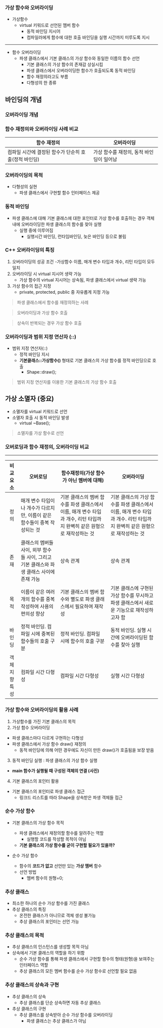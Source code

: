 ### 가상 함수와 오버라이딩

- 가상함수
	- virtual 키워드로 선언된 멤버 함수
		- 동적 바인딩 지시어
		- 컴파일러에게 함수에 대한 호출 바인딩을 실행 시간까지 미루도록 지시

----------------------
		
- 함수 오버라이딩
	- 파생 클래스에서 기본 클래스의 가상 함수와 동일한 이름의 함수 선언
		- 기본 클래스의 가상 함수의 존재감 상실시킴
		- 파생 클래스에서 오버라이딩한 함수가 호출되도록 동적 바인딩
		- 함수 재정의라고도 부름
		- 다형성의 한 종류
				
## 바인딩의 개념

### 오버라이딩 개념

### 함수 재정의와 오버라이딩 사례 비교

|함수 재정의| 오버라이딩|
|-------|------------|
|컴파일 시간에 결정된 함수가 단순히 호출(정적 바인딩)|가상 함수를 재정의, 동적 바인딩이 일어남|

### 오버라이딩의 목적

- 다형성의 실현
	- 파생 클래스에서 구현할 함수 인터페이스 제공 
   
### 동적 바인딩

- 파생 클래스에 대해 기본 클래스에 대한 포인터로 가상 함수를 호출하는 경우 객체 내에 오버라이딩한 파생 클래스의 함수를 찾아 실행
	- 실행 중에 이루어짐
		- 실행시간 바인딩, 런타임바인딩, 늦은 바인딩 등으로 불림
		
### C++ 오버라이딩의 특징
1. 오버라이딩의 성공 조건
	-가상함수 이름, 매개 변수 타입과 개수, 리턴 타입이 모두 일치
2. 오버라이딩 시 virtual 지시어 생략 가능
	- 가상 함수의 virtual 지시어는 상속됨, 파생 클래스에서 virtual 생략 가능
3. 가상 함수의 접근 지정
	- private, protected, public 중 자유롭게 지정 가능
	
> 파생 클래스에서 함수를 재정의하는 사례

> 오버라이딩과 가상 함수 호출

> 상속이 반복되는 경우 가상 함수 호출

### 오버라이딩과 범위 지정 연산자 (::)

- 범위 지정 연산자(::)
	- 정적 바인딩 지시
	- **기본클래스::가상함수()** 형태로 기본 클래스의 가상 함수를 정적 바인딩으로 호출
		- Shape::draw();
		
> 범위 지정 연산자를 이용한 기본 클래스의 가상 함수 호출

## 가상 소멸자 (중요)

- 소멸자를 virtual 키워드로 선언
- 소멸자 호출 시 동적 바인딩 발생
	- virtual ~Base();

> 소멸자를 가상 함수로 선언

### 오버로딩과 함수 재정의, 오버라이딩 비교
-----------------

|비교요소|오버로딩|함수재정의(가상 함수가 아닌 멤버에 대해)|오버라이딩|
|:---------:|-----|----------------|-----------|
|정의|매개 변수 타입이나 개수가 다르지만, 이름이 같은 함수들이 중복 작성되는 것|기본 클래스의 멤버 함수를 파생 클래스에서 이름, 매개 변수 타입과 개수, 리턴 타입까지 완벽히 같은 원형으로 재작성하는 것|기본 클래스의 가상 함수를 파생 클래스에서 이름, 매개 변수 타입과 개수. 리턴 타입까지 완벽히 같은 원형으로 재작성하는 것|
|존재|클래스의 멤버들 사이, 외부 함수들 사이, 그리고 기본 클래스와 파생 클래스 사이에 존재 가능|상속 관계|상속 관계|
|목적|이름이 같은 여러 개의 함수를 중복 작성하여 사용의 편의성 향상|기본 클래스의 멤버 함수와 별도로 파생 클래스에서 필요하여 재작성|기본 클래스에 구현된 가상 함수를 무시하고 파생 클래스에서 새로운 기능으로 재작성하고자 함|
|바인딩|정적 바인딩. 컴파일 시에 중복된 함수들의 호출 구분|정적 바인딩. 컴파일 시에 함수의 호출 구분|동적 바인딩. 실행 시간에 오버라이딩된 함수를 찾아 실행|
|객체 지향 특성|컴파일 시간 다형성|컴파일 시간 다형성|실행 시간 다형성|

### 가상 함수와 오버라이딩의 활용 사례

1. 가상함수를 가진 기본 클래스의 목적
2. 가상 함수 오버라이딩
- 파생 클래스마다 다르게 구현하는 다형성
- 파생 클래스에서 가상 함수 draw() 재정의
	- 동적 바인딩에 의해 어떤 경우에도 자신이 만든 draw()가 호출됨을 보장 받음
3. 동적 바인딩 실행 : 파생 클래스의 가상 함수 실행
- **main 함수가 실행될 때 구성된 객체의 연결 (사진)**
4. 기본 클래스의 포인터 활용		
- 기본 클래스의 포인터로 파생 클래스 접근
	- 링크드 리스트를 따라 Shape을 상속받은 파생 객체들 접근
		
### 순수 가상 함수
- 기본 클래스의 가상 함수 목적
	- 파생 클래스에서 재정의할 함수를 알려주는 역할
		- 실행할 코드를 작성할 목적이 아님
	- **기본 클래스의 가상 함수를 굳이 구현할 필요가 있을까?**	
	
- 순수 가상 함수
	- 함수의 **코드가 없고** 선언만 있는 **가상 멤버** 함수
	- 선언 방법
		- 멤버 함수의 원형=0;
		
### 추상 클래스
- 최소한 하나의 순수 가상 함수를 가진 클래스
- 추상 클래스의 특징
	- 온전한 클래스가 아니므로 객체 생성 불가능
	- 추상 클래스의 포인터는 선언 가능
		
### 추상 클래스의 목적
- 추상 클래스의 인스턴스를 생성할 목적 아님
- 상속에서 기본 클래스의 역할을 하기 위함
	- 순수 가상 함수를 통해 파생 클래스에서 구현할 함수의 형태(원형)을 보여주는 인터페이스 역할
	- 추상 클래스의 모든 멤버 함수를 순수 가상 함수로 선언할 필요 없음
		
### 추상 클래스의 상속과 구현
- 추상 클래스의 상속
	- 추상 클래스를 단순 상속하면 자동 추상 클래스
- 추상 클래스의 구현
	- 추상 클래스를 상속받아 순수 가상 함수를 오버라이딩
		- 파생 클래스는 추상 클래스가 아님
